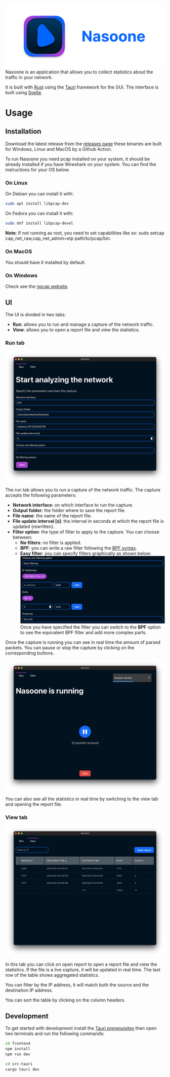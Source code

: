 ![Nasoone](./resources/banner.png)
Nasoone is an application that allows you to collect statistics about the traffic in your network.

It is built with [Rust](https://www.rust-lang.org/) using the [Tauri](https://tauri.com/) framework for the GUI. The interface is built using [Svelte](https://svelte.dev/).

# Usage

## Installation

Download the latest release from the [releases page](https://github.com/davideaimar/nasoone/releases/) these binaries are built for Windows, Linux and MacOS by a Github Action.

To run Nasoone you need pcap installed on your system, it should be already installed if you have Wireshark on your system. You can find the instructions for your OS below.

### On Linux

On Debian you can install it with:

```bash
sudo apt install libpcap-dev
```
On Fedora you can install it with:

```bash
sudo dnf install libpcap-devel
```

**Note**: If not running as root, you need to set capabilities like so: sudo setcap cap_net_raw,cap_net_admin=eip path/to/pcap/bin.


### On MacOS

You should have it installed by default.

### On Windows

Check see the [npcap website](https://npcap.com/#download).

## UI

The UI is divided in two tabs:
 - **Run**: allows you to run and manage a capture of the network traffic.
 - **View**: allows you to open a report file and view the statistics.

### Run tab

![Run tab](./resources/run-tab.png)

The run tab allows you to run a capture of the network traffic. The capture accepts the following parameters:
 - **Network interface**: on which interface to run the capture.
 - **Output folder**: the folder where to save the report file.
 - **File name**: the name of the report file.
 - **File update interval [s]**: the interval in seconds at which the report file is updated (rewritten).
 - **Filter option**: the type of filter to apply to the capture. You can choose between:
   - **No filters**: no filter is applied.
   - **BPF**: you can write a raw filter following the [BPF syntax](https://biot.com/capstats/bpf.html).
   - **Easy filter**: you can specify filters graphically as shown below:
   ![Easy filter](./resources/filter.png)
   Once you have specified the filter you can switch to the **BPF** option to see the equivalent BPF filter and add more complex parts.

Once the capture is running you can see in real time the amount of parsed packets. You can pause or stop the capture by clicking on the corresponding buttons.

![Running view](./resources/running.png)

You can also see all the statistics in real time by switching to the view tab and opening the report file.

### View tab

![View tab](./resources/view-tab.png)

In this tab you can click on open report to open a report file and view the statistics. If the file is a live capture, it will be updated in real time. The last row of the table shows aggregated statistics.

You can filter by the IP address, it will match both the source and the destination IP address.

You can sort the table by clicking on the column headers.

## Development

To get started with development install the [Tauri prerequisites](https://tauri.app/v1/guides/getting-started/prerequisites) then open two terminals and run the following commands:

```bash
cd frontend
npm install
npm run dev
```

```bash
cd src-tauri
cargo tauri dev
```
